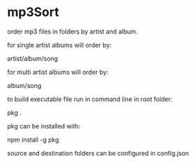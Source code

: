 # mp3Sort
order mp3 files in folders by artist and album.

for single artist albums will order by:

artist/album/song

for multi artist albums will order by:

album/song

to build executable file run in command line in root folder:

pkg .

pkg can be installed with:

npm install -g pkg

source and destination folders can be configured in config.json